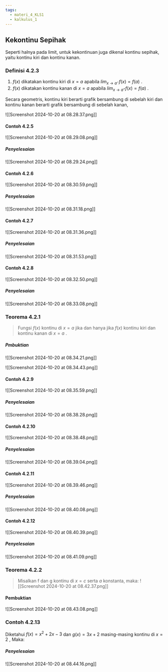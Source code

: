 ```yaml
---
tags:
  - materi_4_KLS1
  - kalkulus_1
---
```

## Kekontinu Sepihak

Seperti halnya pada limit, untuk kekontinuan juga dikenal kontinu sepihak, yaitu kontinu kiri dan kontinu kanan.

### Definisi 4.2.3

1. $f(x)$ dikatakan kontinu kiri di $x = a$ apabila $lim_{x→a^-} f (x) = f(a)$ .
2. $f(x)$ dikatakan kontinu kanan di $x = a$ apabila $lim_{x→a^+} f (x) = f(a)$ .

Secara geometris, kontinu kiri berarti grafik bersambung di sebelah kiri dan kontinu kanan berarti grafik bersambung di sebelah kanan,

![[Screenshot 2024-10-20 at 08.28.37.png]]

#### Contoh 4.2.5

![[Screenshot 2024-10-20 at 08.29.08.png]]

##### Penyelesaian

![[Screenshot 2024-10-20 at 08.29.24.png]]

#### Contoh 4.2.6

![[Screenshot 2024-10-20 at 08.30.59.png]]

##### Penyelesaian

![[Screenshot 2024-10-20 at 08.31.18.png]]


#### Contoh 4.2.7

![[Screenshot 2024-10-20 at 08.31.36.png]]

##### Penyelesaian

![[Screenshot 2024-10-20 at 08.31.53.png]]
#### Contoh 4.2.8

![[Screenshot 2024-10-20 at 08.32.50.png]]

##### Penyelesaian

![[Screenshot 2024-10-20 at 08.33.08.png]]

### Teorema 4.2.1

> Fungsi $f(x)$ kontinu di $x = a$ jika dan hanya jika $f(x)$ kontinu kiri dan kontinu kanan di $x = a$ .

##### Pmbuktian

![[Screenshot 2024-10-20 at 08.34.21.png]]

![[Screenshot 2024-10-20 at 08.34.43.png]]

#### Contoh 4.2.9

![[Screenshot 2024-10-20 at 08.35.59.png]]

##### Penyelesaian

![[Screenshot 2024-10-20 at 08.38.28.png]]

#### Contoh 4.2.10

![[Screenshot 2024-10-20 at 08.38.48.png]]

##### Penyelesaian

![[Screenshot 2024-10-20 at 08.39.04.png]]

#### Contoh 4.2.11

![[Screenshot 2024-10-20 at 08.39.46.png]]

##### Penyelesaian

![[Screenshot 2024-10-20 at 08.40.08.png]]


#### Contoh 4.2.12

![[Screenshot 2024-10-20 at 08.40.39.png]]

##### Penyelesaian

![[Screenshot 2024-10-20 at 08.41.09.png]]


### Teorema 4.2.2

> Misalkan f dan g kontinu di $x =c$ serta $a$ konstanta, maka:
> ![[Screenshot 2024-10-20 at 08.42.37.png]]


#### Pembuktian

![[Screenshot 2024-10-20 at 08.43.08.png]]

### Contoh 4.2.13

Diketahui $f (x) = x^2 +2x-3$ dan $g(x) =3x+2$ masing-masing kontinu di $x=2$ , Maka:

##### Penyelesaian

![[Screenshot 2024-10-20 at 08.44.16.png]]